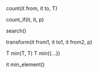 count(it from, it to, T)

count_if(it, it, p)


search()

transform(it from1, it to1, it from2, p)

T min(T, T)
T min({...})

it min_element()

